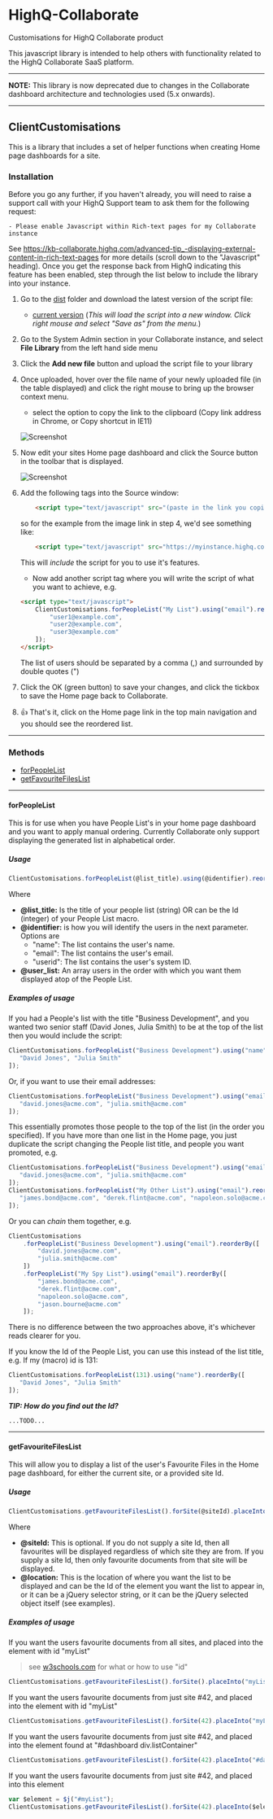 # HighQ-Collaborate
Customisations for HighQ Collaborate product

This javascript library is intended to help others with functionality related to the HighQ Collaborate SaaS platform.

---

**NOTE:** This library is now deprecated due to changes in the Collaborate dashboard architecture and technologies used (5.x onwards).

---

## ClientCustomisations
This is a library that includes a set of helper functions when creating Home page dashboards for a site.

### Installation

Before you go any further, if you haven't already, you will need to raise a support call with your HighQ Support team to ask them for the following request:

    - Please enable Javascript within Rich-text pages for my Collaborate instance

See https://kb-collaborate.highq.com/advanced-tip_-displaying-external-content-in-rich-text-pages for more details (scroll down to the "Javascript" heading). Once you get the response back from HighQ indicating this feature has been enabled, step through the list below to include the library into your instance.


1. Go to the [dist](https://github.com/manemal/HighQ-Collaborate/tree/master/dist) folder and download the latest version of the script file:
    - [current version](https://raw.githubusercontent.com/manemal/HighQ-Collaborate/master/dist/client-customisations.min.js) (_This will load the script into a new window. Click right mouse and select "Save as" from the menu._) 
1. Go to the System Admin section in your Collaborate instance, and select **File Library** from the left hand side menu
1. Click the **Add new file** button and upload the script file to your library
1. Once uploaded, hover over the file name of your newly uploaded file (in the table displayed) and click the right mouse to bring up the browser context menu.
    - select the option to copy the link to the clipboard (Copy link address in Chrome, or Copy shortcut in IE11)
    
    ![Screenshot](/docs/img/sysadmin-filelibrary.png?raw=true "System File Library screen")
    
1. Now edit your sites Home page dashboard and click the Source button in the toolbar that is displayed.
    
    ![Screenshot](/docs/img/site-home-edit.png?raw=true "Edit Toolbar in Home Dashboard")
    
1. Add the following tags into the Source window:

    ```html
        <script type="text/javascript" src="(paste in the link you copied in step 4)"></script>
    ```
    
    so for the example from the image link in step 4, we'd see something like:

    ```html
        <script type="text/javascript" src="https://myinstance.highq.com/myinstance/flag/flag_9999.action?timestamp=20171017082158"></script>
    ```
    
    This will _include_ the script for you to use it's features.
    - Now add another script tag where you will write the script of what you want to achieve, e.g.

    ```html
    <script type="text/javascript">
        ClientCustomisations.forPeopleList("My List").using("email").reorderBy([
            "user1@example.com",
            "user2@example.com",
            "user3@example.com"        
        ]);
    </script>
    ```
    
    The list of users should be separated by a comma (,) and surrounded by double quotes (")
    
1. Click the OK (green button) to save your changes, and click the tickbox to save the Home page back to Collaborate.
1. :+1: That's it, click on the Home page link in the top main navigation and you should see the reordered list.

___
### Methods
- [forPeopleList](#forpeoplelist)
- [getFavouriteFilesList](#getfavouritefileslist) 
___

#### forPeopleList
This is for use when you have People List's in your home page dashboard and you want to apply manual ordering.  Currently Collaborate only support displaying the generated list in alphabetical order.

##### Usage
```javascript
ClientCustomisations.forPeopleList(@list_title).using(@identifier).reorderBy(@user_list);
```

Where
- **@list_title:** Is the title of your people list (string) OR can be the Id (integer) of your People List macro.
- **@identifier:** is how you will identify the users in the next parameter. Options are
    - "name": The list contains the user's name.
    - "email": The list contains the user's email.
    - "userid": The list contains the user's system ID.
- **@user_list:** An array users in the order with which you want them displayed atop of the People List.

##### Examples of usage
If you had a People's list with the title "Business Development", and you wanted two senior staff (David Jones, Julia Smith) to be at the top of the list then you would include the script:

```javascript
ClientCustomisations.forPeopleList("Business Development").using("name").reorderBy([ 
   "David Jones", "Julia Smith" 
]);
```

Or, if you want to use their email addresses:

```javascript
ClientCustomisations.forPeopleList("Business Development").using("email").reorderBy([ 
   "david.jones@acme.com", "julia.smith@acme.com" 
]);
```

This essentially promotes those people to the top of the list (in the order you specified). If you have more than one list in the Home page, you just duplicate the script changing the People list title, and people you want promoted, e.g.

```javascript
ClientCustomisations.forPeopleList("Business Development").using("email").reorderBy([ 
   "david.jones@acme.com", "julia.smith@acme.com" 
]); 
ClientCustomisations.forPeopleList("My Other List").using("email").reorderBy([ 
   "james.bond@acme.com", "derek.flint@acme.com", "napoleon.solo@acme.com", "jason.bourne@acme.com" 
]);
```

Or you can _chain_ them together, e.g.

```javascript
ClientCustomisations
    .forPeopleList("Business Development").using("email").reorderBy([ 
        "david.jones@acme.com",
        "julia.smith@acme.com" 
    ])
    .forPeopleList("My Spy List").using("email").reorderBy([ 
        "james.bond@acme.com",
        "derek.flint@acme.com",
        "napoleon.solo@acme.com",
        "jason.bourne@acme.com" 
    ]);
```
There is no difference between the two approaches above, it's whichever reads clearer for you.

If you know the Id of the People List, you can use this instead of the list title,
e.g. If my (macro) id is 131:
 
```javascript
ClientCustomisations.forPeopleList(131).using("name").reorderBy([ 
   "David Jones", "Julia Smith" 
]);
```

***TIP: How do you find out the Id?***
```
...TODO... 
```
___

#### getFavouriteFilesList
This will allow you to display a list of the user's Favourite Files in the Home page dashboard, for either the current site, or a provided site Id.

##### Usage
```javascript
ClientCustomisations.getFavouriteFilesList().forSite(@siteId).placeInto(@location);
```

Where
- **@siteId:** This is optional.
    If you do not supply a site Id, then all favourites will be displayed regardless of which site they are from.
    If you supply a site Id, then only favourite documents from that site will be displayed.
- **@location:** This is the location of where you want the list to be displayed and can be the Id of the element you want the list to appear in, or it can be a jQuery selector string, or it can be the jQuery selected object itself (see examples).

##### Examples of usage

If you want the users favourite documents from all sites, and placed into the element with id "myList"
> see [w3schools.com](https://www.w3schools.com/tags/att_id.asp) for what or how to use "id"

```javascript
ClientCustomisations.getFavouriteFilesList().forSite().placeInto("myList");
```

If you want the users favourite documents from just site #42, and placed into the element with id "myList"

```javascript
ClientCustomisations.getFavouriteFilesList().forSite(42).placeInto("myList");
```

If you want the users favourite documents from just site #42, and placed into the element found at "#dashboard div.listContainer"

```javascript
ClientCustomisations.getFavouriteFilesList().forSite(42).placeInto("#dashboard div.listContainer");
```

If you want the users favourite documents from just site #42, and placed into this element

```javascript
var $element = $j("#myList");
ClientCustomisations.getFavouriteFilesList().forSite(42).placeInto($element);
```
